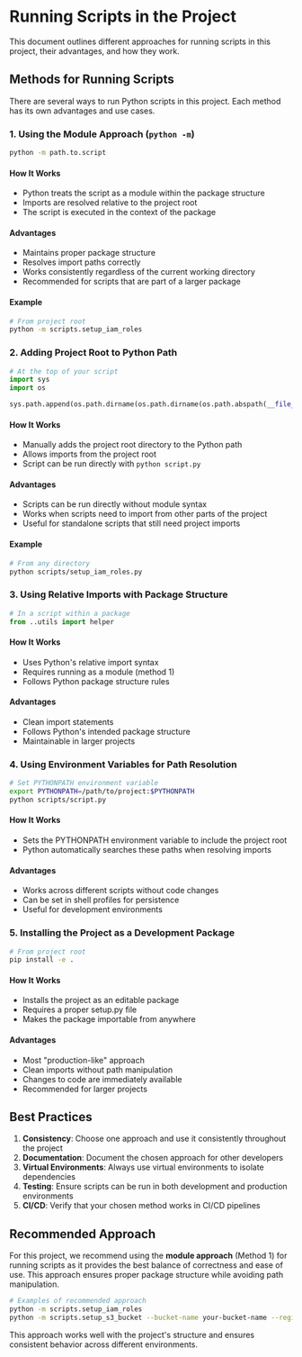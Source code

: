 # Running Scripts in the Project

This document outlines different approaches for running scripts in this project, their advantages, and how they work.

## Methods for Running Scripts

There are several ways to run Python scripts in this project. Each method has its own advantages and use cases.

### 1. Using the Module Approach (`python -m`)

```bash
python -m path.to.script
```

#### How It Works

- Python treats the script as a module within the package structure
- Imports are resolved relative to the project root
- The script is executed in the context of the package

#### Advantages

- Maintains proper package structure
- Resolves import paths correctly
- Works consistently regardless of the current working directory
- Recommended for scripts that are part of a larger package

#### Example

```bash
# From project root
python -m scripts.setup_iam_roles
```

### 2. Adding Project Root to Python Path

```python
# At the top of your script
import sys
import os

sys.path.append(os.path.dirname(os.path.dirname(os.path.abspath(__file__))))
```

#### How It Works

- Manually adds the project root directory to the Python path
- Allows imports from the project root
- Script can be run directly with `python script.py`

#### Advantages

- Scripts can be run directly without module syntax
- Works when scripts need to import from other parts of the project
- Useful for standalone scripts that still need project imports

#### Example

```bash
# From any directory
python scripts/setup_iam_roles.py
```

### 3. Using Relative Imports with Package Structure

```python
# In a script within a package
from ..utils import helper
```

#### How It Works

- Uses Python's relative import syntax
- Requires running as a module (method 1)
- Follows Python package structure rules

#### Advantages

- Clean import statements
- Follows Python's intended package structure
- Maintainable in larger projects

### 4. Using Environment Variables for Path Resolution

```bash
# Set PYTHONPATH environment variable
export PYTHONPATH=/path/to/project:$PYTHONPATH
python scripts/script.py
```

#### How It Works

- Sets the PYTHONPATH environment variable to include the project root
- Python automatically searches these paths when resolving imports

#### Advantages

- Works across different scripts without code changes
- Can be set in shell profiles for persistence
- Useful for development environments

### 5. Installing the Project as a Development Package

```bash
# From project root
pip install -e .
```

#### How It Works

- Installs the project as an editable package
- Requires a proper setup.py file
- Makes the package importable from anywhere

#### Advantages

- Most "production-like" approach
- Clean imports without path manipulation
- Changes to code are immediately available
- Recommended for larger projects

## Best Practices

1. **Consistency**: Choose one approach and use it consistently throughout the project
2. **Documentation**: Document the chosen approach for other developers
3. **Virtual Environments**: Always use virtual environments to isolate dependencies
4. **Testing**: Ensure scripts can be run in both development and production environments
5. **CI/CD**: Verify that your chosen method works in CI/CD pipelines

## Recommended Approach

For this project, we recommend using the **module approach** (Method 1) for running scripts as it provides the best balance of correctness and ease of use. This approach ensures proper package structure while avoiding path manipulation.

```bash
# Examples of recommended approach
python -m scripts.setup_iam_roles
python -m scripts.setup_s3_bucket --bucket-name your-bucket-name --region your-region
```

This approach works well with the project's structure and ensures consistent behavior across different environments.
